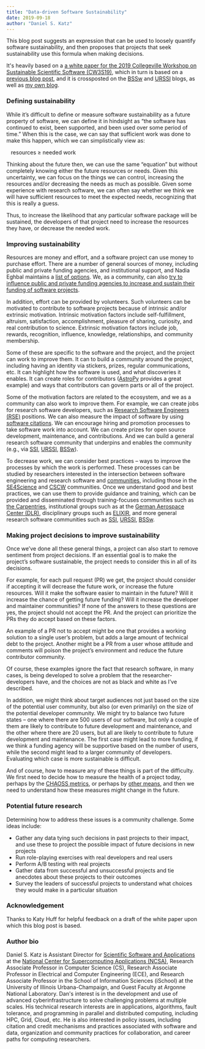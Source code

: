```yaml
---
title: "Data-driven Software Sustainability"
date: 2019-09-18
author: "Daniel S. Katz"
---
```


This blog post suggests an expression that can be used to loosely quantify software sustainability, and then proposes that projects that seek sustainability use this formula when making decisions.

It's heavily based on a [a white paper for the 2019 Collegeville Workshop on Sustainable Scientific Software (CW3S19)](https://collegeville.github.io/CW3S19/WorkshopResources/WhitePapers/KatzDanielS_CW3S19_white_paper.pdf),
which in turn is based on a [previous blog post](https://danielskatzblog.wordpress.com/2018/09/26/fundamentals-of-software-sustainability/),
and it is crossposted on the [BSSw](https://bssw.io/blog_posts) and [URSSI](http://urssi.us/blog/) blogs, as well as [my own blog](https://danielskatzblog.wordpress.com). 

### Defining sustainability

While it’s difficult to define or measure software sustainability as a future property of software, we can define it in hindsight as “the software has continued to exist, been supported, and been used over some period of time.” When this is the case, we can say that sufficient work was done to make this happen, which we can simplistically view as:

&nbsp;&nbsp;&nbsp;resources ≥ needed work

Thinking about the future then, we can use the same “equation” but without completely knowing either the future resources or needs.  Given this uncertainty, we can focus on the things we can control, increasing the resources and/or decreasing the needs as much as possible. Given some experience with research software, we can often say whether we think we will have sufficient resources to meet the expected needs, recognizing that this is really a guess.

Thus, to increase the likelihood that any particular software package will be sustained, the developers of that project need to increase the resources they have, or decrease the needed work.

### Improving sustainability

Resources are money and effort, and a software project can use money to purchase effort. There are a number of general sources of money, including public and private funding agencies, and institutional support, and Nadia Eghbal maintains a [list of options](https://github.com/nayafia/lemonade-stand). We, as a community, can also [try to influence public and private funding agencies to increase and sustain their funding of software projects](http://www.researchsoft.org/).

In addition, effort can be provided by volunteers. Such volunteers can be motivated to contribute to software projects because of intrinsic and/or extrinsic motivation. Intrinsic motivation factors include self-fulfillment, altruism, satisfaction, accomplishment, pleasure of sharing, curiosity, and real contribution to science. Extrinsic motivation factors include job, rewards, recognition, influence, knowledge, relationships, and community membership.

Some of these are specific to the software and the project, and the project can work to improve them. It can to build a community around the project, including having an identity via stickers, prizes, regular communications, etc. It can highlight how the software is used, and what discoveries it enables. It can create roles for contributors ([AstroPy](https://www.astropy.org/) provides a great example) and ways that contributors can govern parts or all of the project.

Some of the motivation factors are related to the ecosystem, and we as a community can also work to improve them. For example, we can create jobs for research software developers, such as [Research Software Engineers (RSE)](https://rse.ac.uk/) positions. We can also measure the impact of software by using [software citations](https://doi.org/10.7717/peerj-cs.86). We can encourage hiring and promotion processes to take software work into account. We can create prizes for open source development, maintenance, and contributions. And we can build a general research software community that underpins and enables the community (e.g., via [SSI](https://www.software.ac.uk/), [URSSI](http://urssi.us/), [BSSw](https://bssw.io/)).

To decrease work, we can consider best practices – ways to improve the processes by which the work is performed. These processes can be studied by researchers interested in the intersection between software engineering and research software and [communities](https://doi.org/10.1109/MCSE.2018.2883051), including those in the [SE4Science](https://se4science.org/) and [CSCW](http://cscw.acm.org/) communities. Once we understand good and best practices, we can use them to provide guidance and training, which can be provided and disseminated through training-focuses communities such as [the Carpentries](https://www.carpentries.org/), institutional groups such as at the [German Aerospace Center (DLR)](https://rse.dlr.de/), disciplinary groups such as [ELIXIR](https://elixir-europe.org/platforms/tools), and more general research software communities such as [SSI](https://www.software.ac.uk/), [URSSI](http://urssi.us/), [BSSw](https://bssw.io/).

### Making project decisions to improve sustainability

Once we’ve done all these general things, a project can also start to remove sentiment from project decisions. If an essential goal is to make the project’s software sustainable, the project needs to consider this in all of its decisions.

For example, for each pull request (PR) we get, the project should consider if accepting it will decrease the future work, or increase the future resources. Will it make the software easier to maintain in the future? Will it increase the chance of getting future funding? Will it increase the developer and maintainer communities?  If none of the answers to these questions are yes, the project should not accept the PR. And the project can prioritize the PRs they do accept based on these factors.

An example of a PR not to accept might be one that provides a working solution to a single user’s problem, but adds a large amount of technical debt to the project. Another might be a PR from a user whose attitude and comments will poison the project’s environment and reduce the future contributor community.

Of course, these examples ignore the fact that research software, in many cases, is being developed to solve a problem that the researcher-developers have, and the choices are not as black and white as I’ve described.

In addition, we might think about target audiences not just based on the size of the potential user community, but also (or even primarily) on the size of the potential developer community. We might try to balance two future states – one where there are 500 users of our software, but only a couple of them are likely to contribute to future development and maintenance, and the other where there are 20 users, but all are likely to contribute to future development and maintenance.  The first case might lead to more funding, if we think a funding agency will be supportive based on the number of users, while the second might lead to a larger community of developers. Evaluating which case is more sustainable is difficult.

And of course, how to measure any of these things is part of the difficulty. We first need to decide how to measure the health of a project today, perhaps by the [CHAOSS metrics](https://chaoss.community/), or perhaps by [other means](https://projects.iq.harvard.edu/osshealthindex), and then we need to understand how these measures might change in the future.

### Potential future research

Determining how to address these issues is a community challenge. Some ideas include:

* Gather any data tying such decisions in past projects to their impact, and use these to project the possible impact of future decisions in new projects
* Run role-playing exercises with real developers and real users
* Perform A/B testing with real projects
* Gather data from successful and unsuccessful projects and tie anecdotes about these projects to their outcomes
* Survey the leaders of successful projects to understand what choices they would make in a particular situation
 
### Acknowledgement

Thanks to Katy Huff for helpful feedback on a draft of the white paper upon which this blog post is based.

### Author bio

Daniel S. Katz is Assistant Director for [Scientific Software and Applications](http://ssa.ncsa.illinois.edu) at the [National Center for Supercomputing Applications (NCSA)](http://www.ncsa.illinois.edu), Research Associate Professor in Computer Science (CS), Research Associate Professor in Electrical and Computer Engineering (ECE), and Research Associate Professor in the School of Information Sciences (iSchool) at the University of Illinois Urbana-Champaign, and Guest Faculty at Argonne National Laboratory. Dan's interest is in the development and use of advanced cyberinfrastructure to solve challenging problems at multiple scales. His technical research interests are in applications, algorithms, fault tolerance, and programming in parallel and distributed computing, including HPC, Grid, Cloud, etc. He is also interested in policy issues, including citation and credit mechanisms and practices associated with software and data, organization and community practices for collaboration, and career paths for computing researchers.

